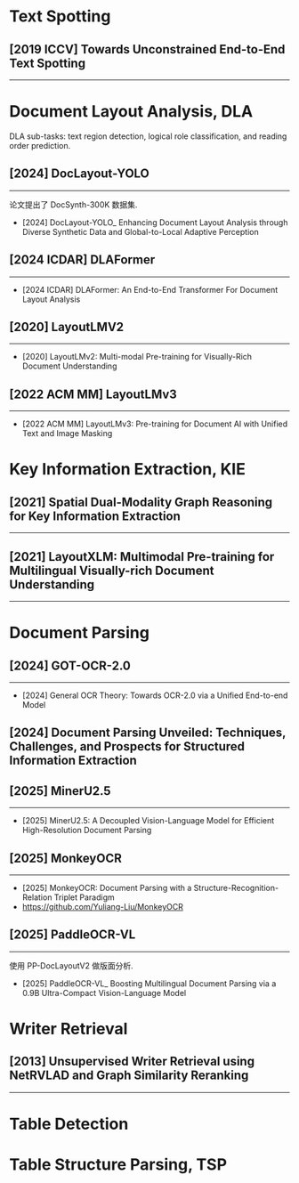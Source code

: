 
# Text Spotting

## [2019 ICCV] Towards Unconstrained End-to-End Text Spotting
----

# Document Layout Analysis, DLA

DLA sub-tasks: text region detection, logical role classification, and reading order prediction.

## [2024] DocLayout-YOLO
---
论文提出了 DocSynth-300K 数据集.

- [2024] DocLayout-YOLO_ Enhancing Document Layout Analysis through Diverse Synthetic Data and Global-to-Local Adaptive Perception

## [2024 ICDAR] DLAFormer
---
- [2024 ICDAR] DLAFormer: An End-to-End Transformer For Document Layout Analysis

## [2020] LayoutLMV2
---
- [2020] LayoutLMv2: Multi-modal Pre-training for Visually-Rich Document Understanding

## [2022 ACM MM] LayoutLMv3 
---
- [2022 ACM MM] LayoutLMv3: Pre-training for Document AI with Unified Text and Image Masking


# Key Information Extraction, KIE

## [2021] Spatial Dual-Modality Graph Reasoning for Key Information Extraction
---

## [2021] LayoutXLM: Multimodal Pre-training for Multilingual Visually-rich Document Understanding
----

# Document Parsing

## [2024] GOT-OCR-2.0
---
- [2024] General OCR Theory: Towards OCR-2.0 via a Unified End-to-end Model

## [2024] Document Parsing Unveiled: Techniques, Challenges, and Prospects for Structured Information Extraction

## [2025] MinerU2.5
---
- [2025] MinerU2.5: A Decoupled Vision-Language Model for Efficient High-Resolution Document Parsing

## [2025] MonkeyOCR
---
- [2025] MonkeyOCR: Document Parsing with a Structure-Recognition-Relation Triplet Paradigm
- https://github.com/Yuliang-Liu/MonkeyOCR

## [2025] PaddleOCR-VL
---
使用 PP-DocLayoutV2 做版面分析.

- [2025] PaddleOCR-VL_ Boosting Multilingual Document Parsing via a 0.9B Ultra-Compact Vision-Language Model


# Writer Retrieval

## [2013] Unsupervised Writer Retrieval using NetRVLAD and Graph Similarity Reranking
----

# Table Detection 

# Table Structure Parsing, TSP




